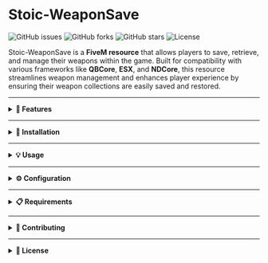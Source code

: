 # Stoic-WeaponSave

![GitHub issues](https://img.shields.io/github/issues/Thestoicbear/Stoic-WeaponSave)
![GitHub forks](https://img.shields.io/github/forks/Thestoicbear/Stoic-WeaponSave)
![GitHub stars](https://img.shields.io/github/stars/Thestoicbear/Stoic-WeaponSave)
![License](https://img.shields.io/badge/license-MIT-green)

Stoic-WeaponSave is a **FiveM resource** that allows players to save, retrieve, and manage their weapons within the game. Built for compatibility with various frameworks like **QBCore**, **ESX**, and **NDCore**, this resource streamlines weapon management and enhances player experience by ensuring their weapon collections are easily saved and restored.

---

<details>
<summary><strong>🔧 Features</strong></summary>
- **Save** player's weapons to a database.
- **Retrieve** saved weapons.
- **Delete** specific weapons or all weapons from the player's inventory.
- **Notification system** to inform players about actions taken (e.g., saving, deleting weapons).
- **Compatibility** with various server frameworks.
</details>

---

<details>
<summary><strong>🚀 Installation</strong></summary>

1. **Download the ZIP**:
   - Click the green "Code" button on the repository page, and select **Download ZIP**.

2. **Extract the ZIP file**:
   - Unzip the downloaded file to access the `Stoic-WeaponSave` folder.

3. **Add to your resources**:
   - Place the `Stoic-WeaponSave` folder in your `resources` directory of your FiveM server.

4. **Add to your `server.cfg`**:
</details>

---

<details>
<summary><strong>💡 Usage</strong></summary>

**Commands**
- `/saveWeapons`: Saves the player's current weapons to the database.
- `/retrieveWeapons`: Retrieves and gives back the player's saved weapons.
- `/deleteAllWeapons`: Deletes all weapons from the player's inventory.

**Notifications**
The resource includes a notification system that will inform players when weapons are saved, retrieved, or deleted.

**Events**
- `lib.notify`: Custom notifications that can be triggered from both the client and server sides.
- `sendWeaponsToClient`: Event for sending weapons back to the player after retrieval.
</details>

---

<details>
<summary><strong>⚙️ Configuration</strong></summary> 
Modify the `Config` file in the resource folder to customize weapon names, notification settings, and other parameters.
</details>

---

<details>
<summary><strong>📋 Requirements</strong></summary>
- **FiveM** server
- **MariaDB** or **MySQL** database
- Compatible with **QBCore**, **ESX**, and **NDCore** frameworks 
</details>

---

<details>
<summary><strong>🤝 Contributing</strong></summary> 
Contributions are welcome! Feel free to submit a pull request or open an issue for any bugs or suggestions.
</details>

---

<details>
<summary><strong>📜 License</strong></summary> 
This project is licensed under the **MIT License** - see the [LICENSE](LICENSE) file for details.
</details>
